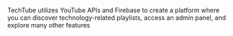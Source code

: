 TechTube utilizes YouTube APIs and Firebase to create a platform where you can discover technology-related playlists, access an admin panel, and explore many other features
